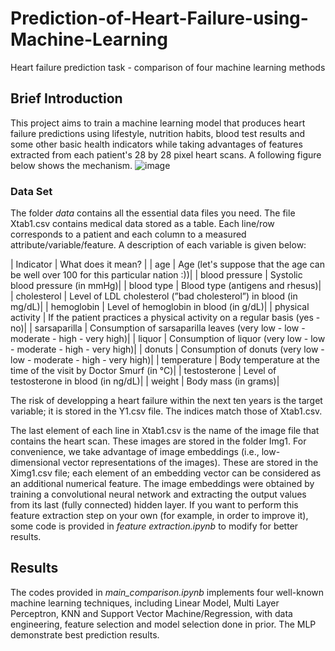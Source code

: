 # Prediction-of-Heart-Failure-using-Machine-Learning
Heart failure prediction task - comparison of four machine learning methods

## Brief Introduction
This project aims to train a machine learning model that produces heart failure predictions using lifestyle, nutrition
habits, blood test results and some other basic health indicators while taking advantages of features extracted from each patient's 28 by 28 pixel heart scans. A following figure below shows the mechanism.
![image](https://github.com/SupermanCaozh/Prediction-of-Heart-Failure-using-Machine-Learning/assets/96049887/8090326a-3310-4723-b171-f74884b4fdf9)

### Data Set
The folder *data* contains all the essential data files you need. The file Xtab1.csv contains medical data stored as a table. Each line/row corresponds to a patient and each column to a measured attribute/variable/feature. A description of each variable is given below:

| Indicator | What does it mean? |
| age | Age (let's suppose that the age can be well over 100 for this particular nation :))|
| blood pressure | Systolic blood pressure (in mmHg)|
| blood type | Blood type (antigens and rhesus)|
| cholesterol | Level of LDL cholesterol (”bad cholesterol”) in blood (in mg/dL)|
| hemoglobin | Level of hemoglobin in blood (in g/dL)|
| physical activity | If the patient practices a physical activity on a regular basis (yes - no)|
| sarsaparilla | Consumption of sarsaparilla leaves (very low - low - moderate - high - very high)|
| liquor | Consumption of liquor (very low - low - moderate - high - very high)|
| donuts | Consumption of donuts (very low - low - moderate - high - very high)|
| temperature | Body temperature at the time of the visit by Doctor Smurf (in °C)|
| testosterone | Level of testosterone in blood (in ng/dL)|
| weight | Body mass (in grams)|

The risk of developping a heart failure within the next ten years is the target variable; it is stored
in the Y1.csv file. The indices match those of Xtab1.csv.

The last element of each line in Xtab1.csv is the name of the image file that contains the heart scan. These images are stored in the folder Img1. For convenience, we take advantage of image embeddings (i.e., low-dimensional vector representations of the images). These are stored in the Ximg1.csv file; each element of an embedding vector can be considered as an additional numerical feature. The image embeddings were obtained by training a convolutional neural network and extracting the output values from its last (fully connected) hidden layer. If you want to perform this feature extraction step on your own (for example, in order to improve it), some code is provided in *feature extraction.ipynb* to modify for better results. 

## Results
The codes provided in *main_comparison.ipynb* implements four well-known machine learning techniques, including Linear Model, Multi Layer Perceptron, KNN and Support Vector Machine/Regression, with data engineering, feature selection and model selection done in prior. The MLP demonstrate best prediction results.
